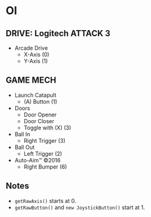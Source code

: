 # OI

## DRIVE: Logitech ATTACK 3

- Arcade Drive
  - X-Axis (0)
  - Y-Axis (1)

## GAME MECH

- Launch Catapult
  - (A) Button (1)
- Doors
  - Door Opener
  - Door Closer
  - Toggle with (X) (3)
- Ball In
  - Right Trigger (3)
- Ball Out
  - Left Trigger (2)
- Auto-Aim™ ©2016
  - Right Bumper (6)

## Notes

- `getRawAxis()` starts at 0.
- `getRawButton()` and `new JoystickButton()` start at 1.
